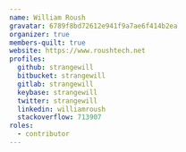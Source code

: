 ```yaml
---
name: William Roush
gravatar: 6789f8bd72612e941f9a7ae6f414b2ea
organizer: true
members-quilt: true
website: https://www.roushtech.net
profiles:
  github: strangewill
  bitbucket: strangewill
  gitlab: strangewill
  keybase: strangewill
  twitter: strangewill
  linkedin: williamroush
  stackoverflow: 713907
roles:
  - contributor
---
```

